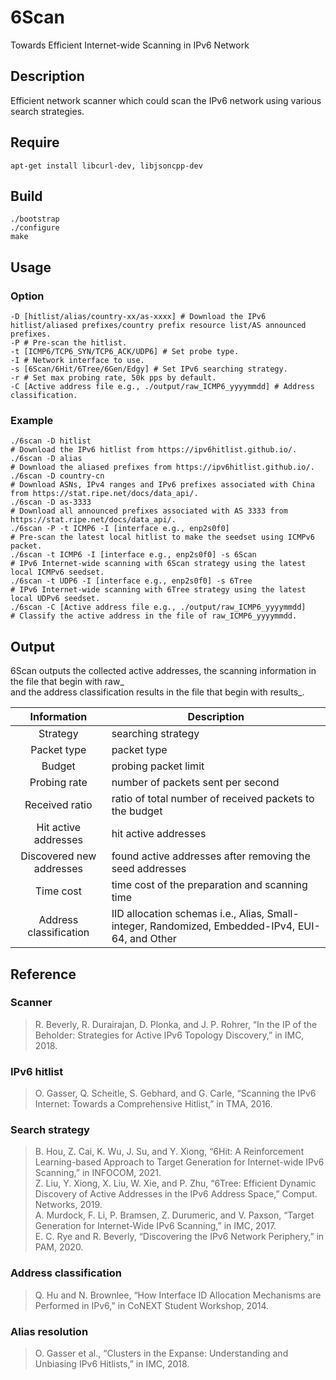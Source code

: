 6Scan
=====
Towards Efficient Internet-wide Scanning in IPv6 Network

## Description

Efficient network scanner which could scan the IPv6 network using various search strategies.

## Require

```shell
apt-get install libcurl-dev, libjsoncpp-dev
```

## Build

```shell
./bootstrap
./configure
make
```

## Usage

### Option
```shell
-D [hitlist/alias/country-xx/as-xxxx] # Download the IPv6 hitlist/aliased prefixes/country prefix resource list/AS announced prefixes.
-P # Pre-scan the hitlist.
-t [ICMP6/TCP6_SYN/TCP6_ACK/UDP6] # Set probe type.
-I # Network interface to use.
-s [6Scan/6Hit/6Tree/6Gen/Edgy] # Set IPv6 searching strategy. 
-r # Set max probing rate, 50k pps by default.
-C [Active address file e.g., ./output/raw_ICMP6_yyyymmdd] # Address classification.
```
### Example
```shell
./6scan -D hitlist
# Download the IPv6 hitlist from https://ipv6hitlist.github.io/.
./6scan -D alias
# Download the aliased prefixes from https://ipv6hitlist.github.io/.
./6scan -D country-cn
# Download ASNs, IPv4 ranges and IPv6 prefixes associated with China from https://stat.ripe.net/docs/data_api/.
./6scan -D as-3333
# Download all announced prefixes associated with AS 3333 from https://stat.ripe.net/docs/data_api/.
./6scan -P -t ICMP6 -I [interface e.g., enp2s0f0]
# Pre-scan the latest local hitlist to make the seedset using ICMPv6 packet.
./6scan -t ICMP6 -I [interface e.g., enp2s0f0] -s 6Scan
# IPv6 Internet-wide scanning with 6Scan strategy using the latest local ICMPv6 seedset.
./6scan -t UDP6 -I [interface e.g., enp2s0f0] -s 6Tree
# IPv6 Internet-wide scanning with 6Tree strategy using the latest local UDPv6 seedset.
./6scan -C [Active address file e.g., ./output/raw_ICMP6_yyyymmdd] 
# Classify the active address in the file of raw_ICMP6_yyyymmdd.
```

## Output

6Scan outputs the collected active addresses, the scanning information in the file that begin with raw_ \
and the address classification results in the file that begin with results_.

|Information|Description|
|:---:|---|
|Strategy|searching strategy|
|Packet type|packet type|
|Budget|probing packet limit|
|Probing rate|number of packets sent per second|
|Received ratio|ratio of total number of received packets to the budget|
|Hit active addresses|hit active addresses|
|Discovered new addresses|found active addresses after removing the seed addresses|
|Time cost|time cost of the preparation and scanning time|
|Address classification|IID allocation schemas i.e., Alias, Small-integer, Randomized, Embedded-IPv4, EUI-64, and Other|


## Reference

### Scanner
>R. Beverly, R. Durairajan, D. Plonka, and J. P. Rohrer, “In the IP of the Beholder: Strategies for Active IPv6 Topology Discovery,” in IMC, 2018.
### IPv6 hitlist
>O. Gasser, Q. Scheitle, S. Gebhard, and G. Carle, “Scanning the IPv6 Internet: Towards a Comprehensive Hitlist,” in TMA, 2016.
### Search strategy
>B. Hou, Z. Cai, K. Wu, J. Su, and Y. Xiong, “6Hit: A Reinforcement Learning-based Approach to Target Generation for Internet-wide IPv6 Scanning,” in INFOCOM, 2021. \
>Z. Liu, Y. Xiong, X. Liu, W. Xie, and P. Zhu, “6Tree: Efficient Dynamic Discovery of Active Addresses in the IPv6 Address Space,” Comput. Networks, 2019. \
>A. Murdock, F. Li, P. Bramsen, Z. Durumeric, and V. Paxson, “Target Generation for Internet-Wide IPv6 Scanning,” in IMC, 2017. \
>E. C. Rye and R. Beverly, “Discovering the IPv6 Network Periphery,” in PAM, 2020.
### Address classification
>Q. Hu and N. Brownlee, “How Interface ID Allocation Mechanisms are Performed in IPv6,” in CoNEXT Student Workshop, 2014.
### Alias resolution
>O. Gasser et al., “Clusters in the Expanse: Understanding and Unbiasing IPv6 Hitlists,” in IMC, 2018.
